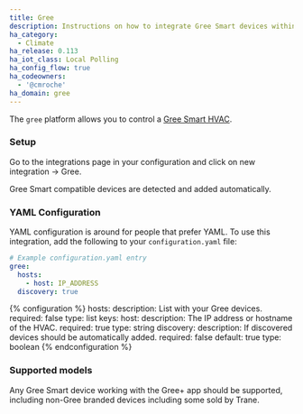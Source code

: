 ```yaml
---
title: Gree
description: Instructions on how to integrate Gree Smart devices within Home Assistant.
ha_category:
  - Climate
ha_release: 0.113
ha_iot_class: Local Polling
ha_config_flow: true
ha_codeowners:
  - '@cmroche'
ha_domain: gree
---
```


The `gree` platform allows you to control a [Gree Smart HVAC](http://global.gree.com/).

### Setup

Go to the integrations page in your configuration and click on new integration -> Gree.

Gree Smart compatible devices are detected and added automatically.

### YAML Configuration

YAML configuration is around for people that prefer YAML.
To use this integration, add the following to your `configuration.yaml` file:

```yaml
# Example configuration.yaml entry
gree:
  hosts:
    - host: IP_ADDRESS
  discovery: true
```

{% configuration %}
hosts:
  description: List with your Gree devices.
  required: false
  type: list
  keys:
    host:
      description: The IP address or hostname of the HVAC.
      required: true
      type: string
discovery:
  description: If discovered devices should be automatically added.
  required: false
  default: true
  type: boolean
{% endconfiguration %}

### Supported models

Any Gree Smart device working with the Gree+ app should be supported, including non-Gree branded devices including some sold by Trane.
